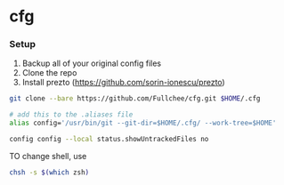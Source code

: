 # cfg

### Setup
1. Backup all of your original config files
2. Clone the repo
3. Install prezto (https://github.com/sorin-ionescu/prezto)
```bash
git clone --bare https://github.com/Fullchee/cfg.git $HOME/.cfg
```
```bash
# add this to the .aliases file
alias config='/usr/bin/git --git-dir=$HOME/.cfg/ --work-tree=$HOME'
```

```bash
config config --local status.showUntrackedFiles no
```

TO change shell, use
```bash
chsh -s $(which zsh)
```
